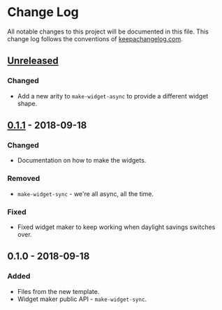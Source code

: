 # Change Log
All notable changes to this project will be documented in this file. This change log follows the conventions of [keepachangelog.com](http://keepachangelog.com/).

## [Unreleased]
### Changed
- Add a new arity to `make-widget-async` to provide a different widget shape.

## [0.1.1] - 2018-09-18
### Changed
- Documentation on how to make the widgets.

### Removed
- `make-widget-sync` - we're all async, all the time.

### Fixed
- Fixed widget maker to keep working when daylight savings switches over.

## 0.1.0 - 2018-09-18
### Added
- Files from the new template.
- Widget maker public API - `make-widget-sync`.

[Unreleased]: https://github.com/your-name/jose/compare/0.1.1...HEAD
[0.1.1]: https://github.com/your-name/jose/compare/0.1.0...0.1.1
